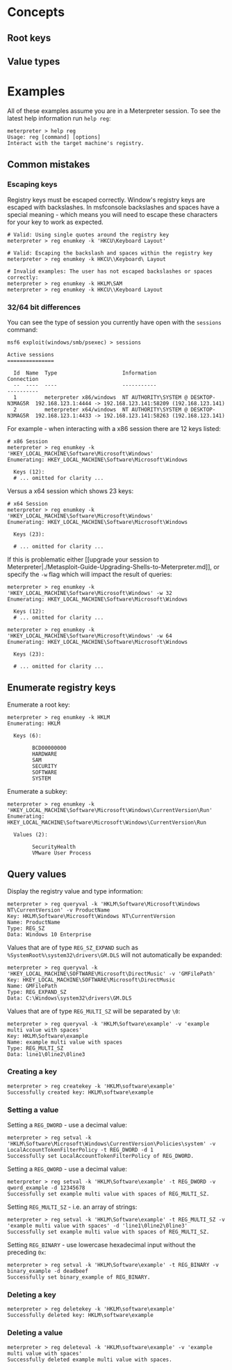# Concepts
## Root keys
## Value types
# Examples
All of these examples assume you are in a Meterpreter session. To see the latest help information run `help reg`:
```msf
meterpreter > help reg
Usage: reg [command] [options]
Interact with the target machine's registry.
```

## Common mistakes
### Escaping keys
Registry keys must be escaped correctly. Window's registry keys are escaped with backslashes. In msfconsole backslashes and spaces have a special meaning - which means you will need to escape these characters for your key to work as expected.
```msf
# Valid: Using single quotes around the registry key
meterpreter > reg enumkey -k 'HKCU\Keyboard Layout'

# Valid: Escaping the backslash and spaces within the registry key
meterpreter > reg enumkey -k HKCU\\Keyboard\ Layout

# Invalid examples: The user has not escaped backslashes or spaces correctly:
meterpreter > reg enumkey -k HKLM\SAM
meterpreter > reg enumkey -k HKCU\\Keyboard Layout
```

### 32/64 bit differences
You can see the type of session you currently have open with the `sessions` command:
```msf
msf6 exploit(windows/smb/psexec) > sessions

Active sessions
===============

  Id  Name  Type                     Information                            Connection
  --  ----  ----                     -----------                            ----------
  1         meterpreter x86/windows  NT AUTHORITY\SYSTEM @ DESKTOP-N3MAG5R  192.168.123.1:4444 -> 192.168.123.141:58209 (192.168.123.141)
  2         meterpreter x64/windows  NT AUTHORITY\SYSTEM @ DESKTOP-N3MAG5R  192.168.123.1:4433 -> 192.168.123.141:58263 (192.168.123.141)
```

For example - when interacting with a x86 session there are 12 keys listed:
```msf
# x86 Session
meterpreter > reg enumkey -k 'HKEY_LOCAL_MACHINE\Software\Microsoft\Windows'
Enumerating: HKEY_LOCAL_MACHINE\Software\Microsoft\Windows

  Keys (12):
  # ... omitted for clarity ...
```

Versus a x64 session which shows 23 keys:
```msf
# x64 Session
meterpreter > reg enumkey -k 'HKEY_LOCAL_MACHINE\Software\Microsoft\Windows'
Enumerating: HKEY_LOCAL_MACHINE\Software\Microsoft\Windows

  Keys (23):

  # ... omitted for clarity ...
```

If this is problematic either [[upgrade your session to Meterpreter|./Metasploit-Guide-Upgrading-Shells-to-Meterpreter.md]], or specify the `-w` flag which will impact the result of queries:
```msf
meterpreter > reg enumkey -k 'HKEY_LOCAL_MACHINE\Software\Microsoft\Windows' -w 32
Enumerating: HKEY_LOCAL_MACHINE\Software\Microsoft\Windows

  Keys (12):
  # ... omitted for clarity ...
```


```msf
meterpreter > reg enumkey -k 'HKEY_LOCAL_MACHINE\Software\Microsoft\Windows' -w 64
Enumerating: HKEY_LOCAL_MACHINE\Software\Microsoft\Windows

  Keys (23):

  # ... omitted for clarity ...
```

## Enumerate registry keys
Enumerate a root key:
```msf
meterpreter > reg enumkey -k HKLM
Enumerating: HKLM

  Keys (6):

        BCD00000000
        HARDWARE
        SAM
        SECURITY
        SOFTWARE
        SYSTEM
```

Enumerate a subkey:
```msf
meterpreter > reg enumkey -k 'HKEY_LOCAL_MACHINE\Software\Microsoft\Windows\CurrentVersion\Run'
Enumerating: HKEY_LOCAL_MACHINE\Software\Microsoft\Windows\CurrentVersion\Run

  Values (2):

        SecurityHealth
        VMware User Process
```

## Query values
Display the registry value and type information:
```msf
meterpreter > reg queryval -k 'HKLM\Software\Microsoft\Windows NT\CurrentVersion' -v ProductName
Key: HKLM\Software\Microsoft\Windows NT\CurrentVersion
Name: ProductName
Type: REG_SZ
Data: Windows 10 Enterprise
```

Values that are of type `REG_SZ_EXPAND` such as ` %SystemRoot%\system32\drivers\GM.DLS` will not automatically be expanded:
```msf
meterpreter > reg queryval -k 'HKEY_LOCAL_MACHINE\SOFTWARE\Microsoft\DirectMusic' -v 'GMFilePath'
Key: HKEY_LOCAL_MACHINE\SOFTWARE\Microsoft\DirectMusic
Name: GMFilePath
Type: REG_EXPAND_SZ
Data: C:\Windows\system32\drivers\GM.DLS
```

Values that are of type `REG_MULTI_SZ` will be separated by `\0`:
```msf
meterpreter > reg queryval -k 'HKLM\Software\example' -v 'example multi value with spaces'
Key: HKLM\Software\example
Name: example multi value with spaces
Type: REG_MULTI_SZ
Data: line1\0line2\0line3
```

### Creating a key

```msf
meterpreter > reg createkey -k 'HKLM\software\example'
Successfully created key: HKLM\software\example
```

### Setting a value
Setting a `REG_DWORD` - use a decimal value:
```msf
meterpreter > reg setval -k 'HKLM\Software\Microsoft\Windows\CurrentVersion\Policies\system' -v LocalAccountTokenFilterPolicy -t REG_DWORD -d 1
Successfully set LocalAccountTokenFilterPolicy of REG_DWORD.
```

Setting a `REG_QWORD` - use a decimal value:
```msf
meterpreter > reg setval -k 'HKLM\Software\example' -t REG_DWORD -v qword_example -d 12345678
Successfully set example multi value with spaces of REG_MULTI_SZ.
```

Setting `REG_MULTI_SZ` - i.e. an array of strings:
```msf
meterpreter > reg setval -k 'HKLM\Software\example' -t REG_MULTI_SZ -v 'example multi value with spaces' -d 'line1\0line2\0line3'
Successfully set example multi value with spaces of REG_MULTI_SZ.
```

Setting `REG_BINARY` - use lowercase hexadecimal input without the preceding `0x`:
```msf
meterpreter > reg setval -k 'HKLM\Software\example' -t REG_BINARY -v binary_example -d deadbeef
Successfully set binary_example of REG_BINARY.
```

### Deleting a key

```msf
meterpreter > reg deletekey -k 'HKLM\software\example'
Successfully deleted key: HKLM\software\example
```

### Deleting a value

```msf
meterpreter > reg deleteval -k 'HKLM\software\example' -v 'example multi value with spaces'
Successfully deleted example multi value with spaces.
```


